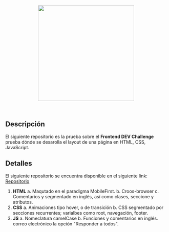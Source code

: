 <p align="center">
  <a href='https://weremote.net'>
    <img src="https://weremote.net/wp-content/uploads/2021/04/Logo-WR.svg" width="300" />
  </a>
</p>
<br />

## Descripción
El siguiente repositorio es la prueba sobre el **Frontend DEV Challenge** prueba dónde se desarolla el layout de una página en HTML, CSS, JavaScript.

## Detalles
El siguiente repositorio se encuentra disponible en el siguiente link: [Repositorio](https://github.com/seldon-hr/frontend-dev-challenge "Repositorio")
1. **HTML**
	a. Maqutado en el paradigma MobileFirst.
	b. Croos-browser
	c. Comentarios y segmentado en inglés, así como clases, seccione y atributos.
2. **CSS**
a. Animaciones tipo hover, o de transición
b. CSS segmentado por secciones recurrentes; varialbes como root, navegación, footer.
3. **JS**
a. Nomeclatura camelCase
b. Funciones y comentarios en inglés. correo electrónico la opción "Responder a todos".
